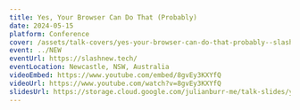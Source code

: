 ```yaml
---
title: Yes, Your Browser Can Do That (Probably)
date: 2024-05-15
platform: Conference
cover: /assets/talk-covers/yes-your-browser-can-do-that-probably--slashnew-2024.png
event: ../NEW
eventUrl: https://slashnew.tech/
eventLocation: Newcastle, NSW, Australia
videoEmbed: https://www.youtube.com/embed/8gvEy3KXYfQ
videoUrl: https://www.youtube.com/watch?v=8gvEy3KXYfQ
slidesUrl: https://storage.cloud.google.com/julianburr-me/talk-slides/yes-your-browser-can-do-that-probably--slashnew-2024.pdf
---
```

